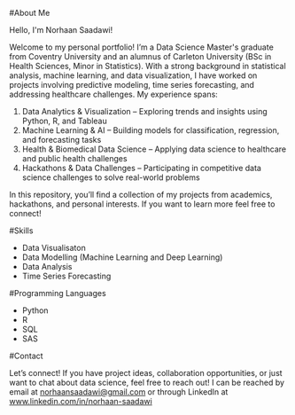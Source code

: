 #About Me

Hello, I'm Norhaan Saadawi!

Welcome to my personal portfolio! I’m a Data Science Master's graduate from Coventry University and an alumnus of Carleton University (BSc in Health Sciences, Minor in Statistics). With a strong background in statistical analysis, machine learning, and data visualization, I have worked on projects involving predictive modeling, time series forecasting, and addressing healthcare challenges. My experience spans:

1. Data Analytics & Visualization – Exploring trends and insights using Python, R, and Tableau
2. Machine Learning & AI – Building models for classification, regression, and forecasting tasks
3. Health & Biomedical Data Science – Applying data science to healthcare and public health challenges
4. Hackathons & Data Challenges – Participating in competitive data science challenges to solve real-world problems
   
In this repository, you’ll find a collection of my projects from academics, hackathons, and personal interests. If you want to learn more feel free to connect!

#Skills
- Data Visualisaton
- Data Modelling (Machine Learning and Deep Learning)
- Data Analysis
- Time Series Forecasting
  
#Programming Languages
- Python
- R
- SQL
- SAS
  
#Contact

Let’s connect! If you have project ideas, collaboration opportunities, or just want to chat about data science, feel free to reach out! I can be reached by email at norhaansaadawi@gmail.com or through LinkedIn at www.linkedin.com/in/norhaan-saadawi
